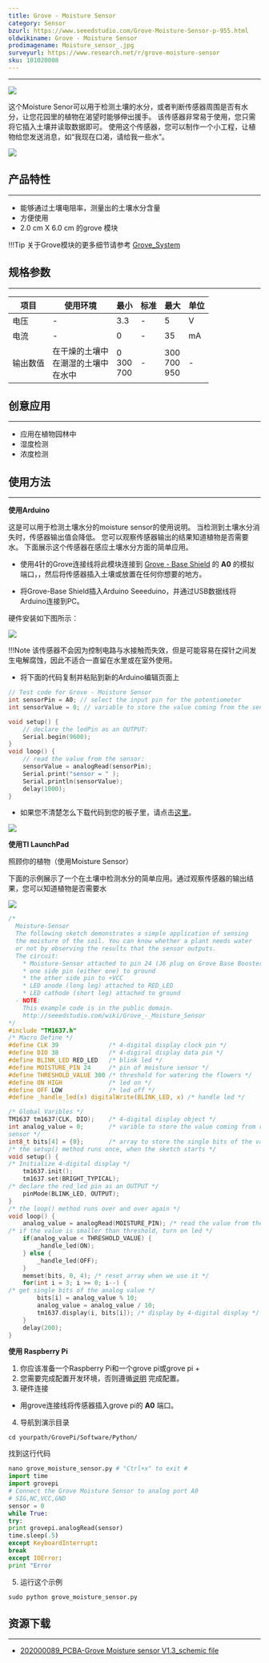 ```yaml
---
title: Grove - Moisture Sensor
category: Sensor
bzurl: https://www.seeedstudio.com/Grove-Moisture-Sensor-p-955.html
oldwikiname: Grove - Moisture Sensor
prodimagename: Moisture_sensor_.jpg
surveyurl: https://www.research.net/r/grove-moisture-sensor
sku: 101020008
---
```

---
![](https://github.com/SeeedDocument/Grove_Moisture_Sensor/raw/master/images/Moisture_sensor_.jpg)

这个Moisture Senor可以用于检测土壤的水分，或者判断传感器周围是否有水分，让您花园里的植物在渴望时能够伸出援手。 该传感器非常易于使用，您只需将它插入土壤并读取数据即可。 使用这个传感器，您可以制作一个小工程，让植物给您发送消息，如“我现在口渴，请给我一些水”。

[![](https://github.com/SeeedDocument/wiki_chinese/raw/master/docs/images/click_to_buy.PNG)](https://item.taobao.com/item.htm?spm=a1z10.3-c.w4002-11172317909.9.3ff19e11DbSHW8&id=520170918975)

## 产品特性
---
- 能够通过土壤电阻率，测量出的土壤水分含量
- 方便使用
- 2.0 cm X 6.0 cm 的grove 模块

!!!Tip
    关于Grove模块的更多细节请参考 [Grove_System](http://seeed.wiki/Grove_System/)

## 规格参数
---
|项目|使用环境|最小|标准|最大|单位|
|---|---|---|---|---|---|
|电压|-|3.3|-|5|V|
|电流|-|0|-|35|mA|
|输出数值|在干燥的土壤中<br>在潮湿的土壤中<br>在水中|0<br>300<br>700<br>|-|300<br>700<br>950|-|

## 创意应用
---
- 应用在植物园林中
- 湿度检测
- 浓度检测


## 使用方法
---
**使用Arduino**

这是可以用于检测土壤水分的moisture sensor的使用说明。 当检测到土壤水分消失时，传感器输出值会降低。 您可以观察传感器输出的结果知道植物是否需要水。 下面展示这个传感器在感应土壤水分方面的简单应用。

- 使用4针的Grove连接线将此模块连接到 [Grove - Base Shield](https://item.taobao.com/item.htm?spm=a1z10.3-c.w4002-11172317909.10.3ff19e11crrag2&id=520233320144) 的 **A0** 的模拟端口，，然后将传感器插入土壤或放置在任何你想要的地方。

- 将Grove-Base Shield插入Arduino Seeeduino，并通过USB数据线将Arduino连接到PC。

硬件安装如下图所示：

![](https://github.com/SeeedDocument/Grove_Moisture_Sensor/raw/master/images/518px-Moisture1.jpg)

!!!Note
    该传感器不会因为控制电路与水接触而失效，但是可能容易在探针之间发生电解腐蚀，因此不适合一直留在水里或在室外使用。

- 将下面的代码复制并粘贴到新的Arduino编辑页面上

```c
// Test code for Grove - Moisture Sensor
int sensorPin = A0; // select the input pin for the potentiometer
int sensorValue = 0; // variable to store the value coming from the sensor7

void setup() {
    // declare the ledPin as an OUTPUT:
    Serial.begin(9600);
}
void loop() {
    // read the value from the sensor:
    sensorValue = analogRead(sensorPin);
    Serial.print("sensor = " );
    Serial.println(sensorValue);
    delay(1000);
}
```

- 如果您不清楚怎么下载代码到您的板子里，请点击[这里](http://seeed.wiki/Upload_Code/)。

![](https://github.com/SeeedDocument/Grove_Moisture_Sensor/raw/master/images/in%20differen%20conditions.jpg)

**使用TI LaunchPad**


照顾你的植物（使用Moisture Sensor）

下面的示例展示了一个在土壤中检测水分的简单应用。通过观察传感器的输出结果，您可以知道植物是否需要水

![](https://github.com/SeeedDocument/Grove_Moisture_Sensor/raw/master/images/Moisture.jpg)

```c
/*
  Moisture-Sensor
  The following sketch demonstrates a simple application of sensing
  the moisture of the soil. You can know whether a plant needs water
  or not by observing the results that the sensor outputs.
  The circuit:
    * Moisture-Sensor attached to pin 24 (J6 plug on Grove Base BoosterPack)
    * one side pin (either one) to ground
    * the other side pin to +VCC
    * LED anode (long leg) attached to RED_LED
    * LED cathode (short leg) attached to ground
  - NOTE:
    This example code is in the public domain.
    http://seeedstudio.com/wiki/Grove_-_Moisture_Sensor
*/
#include "TM1637.h"
/* Macro Define */
#define CLK 39              /* 4-digital display clock pin */
#define DIO 38              /* 4-digiral display data pin */
#define BLINK_LED RED_LED   /* blink led */
#define MOISTURE_PIN 24     /* pin of moisture sensor */
#define THRESHOLD_VALUE 300 /* threshold for watering the flowers */
#define ON HIGH             /* led on */
#define OFF LOW             /* led off */
#define _handle_led(x) digitalWrite(BLINK_LED, x) /* handle led */

/* Global Varibles */
TM1637 tm1637(CLK, DIO);    /* 4-digital display object */
int analog_value = 0;       /* varible to store the value coming from rotary angle
sensor */
int8_t bits[4] = {0};       /* array to store the single bits of the value */
/* the setup() method runs once, when the sketch starts */
void setup() {
/* Initialize 4-digital display */
    tm1637.init();
    tm1637.set(BRIGHT_TYPICAL);
/* declare the red_led pin as an OUTPUT */
    pinMode(BLINK_LED, OUTPUT);
}
/* the loop() method runs over and over again */
void loop() {
    analog_value = analogRead(MOISTURE_PIN); /* read the value from the sensor */
/* if the value is smaller than threshold, turn on led */
    if(analog_value < THRESHOLD_VALUE) {
        _handle_led(ON);
    } else {
        _handle_led(OFF);
    }
    memset(bits, 0, 4); /* reset array when we use it */
    for(int i = 3; i >= 0; i--) {
/* get single bits of the analog value */
        bits[i] = analog_value % 10;
        analog_value = analog_value / 10;
        tm1637.display(i, bits[i]); /* display by 4-digital display */
    }
    delay(200);
}
```


**使用 Raspberry Pi**
1. 你应该准备一个Raspberry Pi和一个grove pi或grove pi +
2. 您需要完成配置开发环境，否则遵循[说明](http://wiki.seeed.cc/GrovePi_Plus/) 完成配置。
3. 硬件连接
- 用grove连接线将传感器插入grove pi的 **A0** 端口。
4. 导航到演示目录

```
cd yourpath/GrovePi/Software/Python/
```

找到这行代码

```python
nano grove_moisture_sensor.py # "Ctrl+x" to exit #
import time
import grovepi
# Connect the Grove Moisture Sensor to analog port A0
# SIG,NC,VCC,GND
sensor = 0
while True:
try:
print grovepi.analogRead(sensor)
time.sleep(.5)
except KeyboardInterrupt:
break
except IOError:
print "Error
```

5. 运行这个示例

```
sudo python grove_moisture_sensor.py
```

## 资源下载
---
- [202000089_PCBA-Grove Moisture sensor V1.3_schemic file](https://github.com/SeeedDocument/Grove_Moisture_Sensor/raw/master/resources/202000089_PCBA-Grove%20Moisture%20sensor%20V1.3_schemic%20file.zip)
